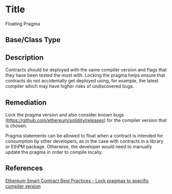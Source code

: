 # Title 
Floating Pragma 

## Base/Class Type

## Description 
Contracts should be deployed with the same compiler version and flags that they have been tested the most with. Locking the pragma helps ensure that contracts do not accidentally get deployed using, for example, the latest compiler which may have higher risks of undiscovered bugs.

## Remediation
Lock the pragma version and also consider known bugs (https://github.com/ethereum/solidity/releases) for the compiler version that is chosen. 

Pragma statements can be allowed to float when a contract is intended for consumption by other developers, as in the case with contracts in a library or EthPM package. Otherwise, the developer would need to manually update the pragma in order to compile locally.

## References 
[Ethereum Smart Contract Best Practices - Lock pragmas to specific compiler version](https://consensys.github.io/smart-contract-best-practices/recommendations/#lock-pragmas-to-specific-compiler-version)


